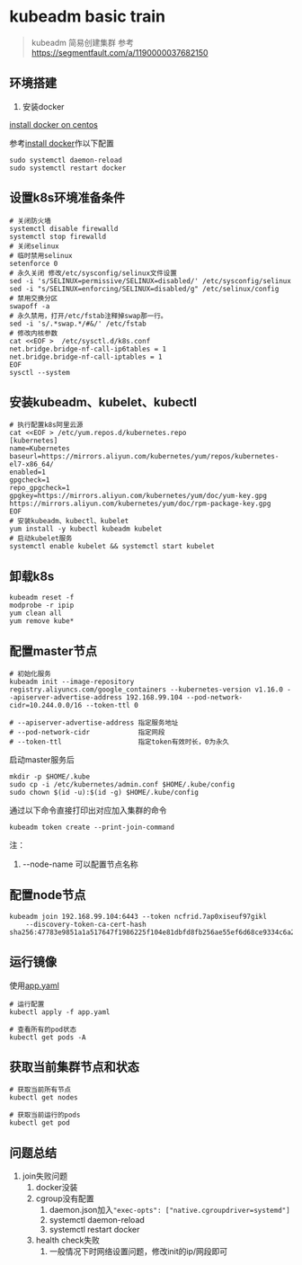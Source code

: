 # kubeadm basic train

> kubeadm 简易创建集群
> 参考<https://segmentfault.com/a/1190000037682150>

## 环境搭建

1. 安装docker

[install docker on centos](https://docs.docker.com/engine/install/centos/)

参考[install docker](../../docker/docker/README.md)作以下配置

```shell
sudo systemctl daemon-reload
sudo systemctl restart docker
```

## 设置k8s环境准备条件

```shell
# 关闭防火墙
systemctl disable firewalld
systemctl stop firewalld
# 关闭selinux
# 临时禁用selinux
setenforce 0
# 永久关闭 修改/etc/sysconfig/selinux文件设置
sed -i 's/SELINUX=permissive/SELINUX=disabled/' /etc/sysconfig/selinux
sed -i "s/SELINUX=enforcing/SELINUX=disabled/g" /etc/selinux/config
# 禁用交换分区
swapoff -a
# 永久禁用，打开/etc/fstab注释掉swap那一行。
sed -i 's/.*swap.*/#&/' /etc/fstab
# 修改内核参数
cat <<EOF >  /etc/sysctl.d/k8s.conf
net.bridge.bridge-nf-call-ip6tables = 1
net.bridge.bridge-nf-call-iptables = 1
EOF
sysctl --system
```

## 安装kubeadm、kubelet、kubectl

```shell
# 执行配置k8s阿里云源
cat <<EOF > /etc/yum.repos.d/kubernetes.repo
[kubernetes]
name=Kubernetes
baseurl=https://mirrors.aliyun.com/kubernetes/yum/repos/kubernetes-el7-x86_64/
enabled=1
gpgcheck=1
repo_gpgcheck=1
gpgkey=https://mirrors.aliyun.com/kubernetes/yum/doc/yum-key.gpg https://mirrors.aliyun.com/kubernetes/yum/doc/rpm-package-key.gpg
EOF
# 安装kubeadm、kubectl、kubelet
yum install -y kubectl kubeadm kubelet
# 启动kubelet服务
systemctl enable kubelet && systemctl start kubelet
```

## 卸载k8s

```shell
kubeadm reset -f
modprobe -r ipip
yum clean all
yum remove kube*
```

## 配置master节点

```shell
# 初始化服务
kubeadm init --image-repository registry.aliyuncs.com/google_containers --kubernetes-version v1.16.0 --apiserver-advertise-address 192.168.99.104 --pod-network-cidr=10.244.0.0/16 --token-ttl 0

# --apiserver-advertise-address 指定服务地址
# --pod-network-cidr            指定网段
# --token-ttl                   指定token有效时长，0为永久
```

启动master服务后

```shell
mkdir -p $HOME/.kube
sudo cp -i /etc/kubernetes/admin.conf $HOME/.kube/config
sudo chown $(id -u):$(id -g) $HOME/.kube/config
```

通过以下命令直接打印出对应加入集群的命令

```shell
kubeadm token create --print-join-command
```

注：

1. --node-name 可以配置节点名称

## 配置node节点

```shell
kubeadm join 192.168.99.104:6443 --token ncfrid.7ap0xiseuf97gikl 
    --discovery-token-ca-cert-hash sha256:47783e9851a1a517647f1986225f104e81dbfd8fb256ae55ef6d68ce9334c6a2
```

## 运行镜像

使用[app.yaml](./app.yaml)

```shell
# 运行配置
kubectl apply -f app.yaml

# 查看所有的pod状态
kubectl get pods -A
```

## 获取当前集群节点和状态

```shell
# 获取当前所有节点
kubectl get nodes

# 获取当前运行的pods
kubectl get pod
```

## 问题总结

1. join失败问题
   1. docker没装
   2. cgroup没有配置
      1. daemon.json加入`"exec-opts": ["native.cgroupdriver=systemd"]`
      2. systemctl daemon-reload
      3. systemctl restart docker
   3. health check失败
      1. 一般情况下时网络设置问题，修改init的ip/网段即可
